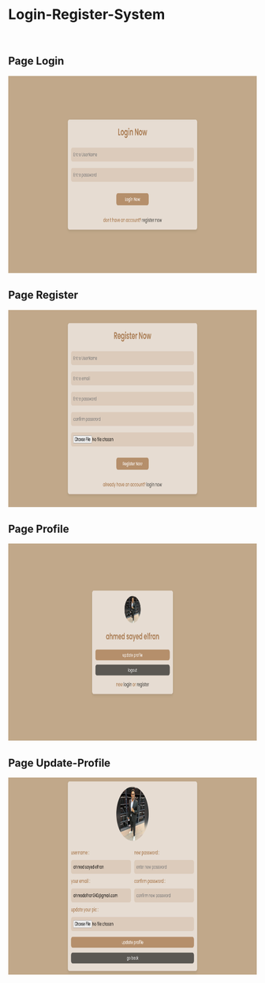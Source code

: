 # Login-Register-System

<div>
    <br>
    <h2>Page Login</h2>
    <img src="https://github.com/ahmedelfran/Login-Register-System/blob/main/login.jpg" alt="" width="800" height="400">
    <br>
    <h2>Page Register</h2>
    <img src="https://github.com/ahmedelfran/Login-Register-System/blob/main/register.jpg" alt="" width="800" height="400">
    <br>
    <h2>Page Profile</h2>
    <img src="https://github.com/ahmedelfran/Login-Register-System/blob/main/profile.jpg" alt="" width="800" height="400">
    <br>
    <h2>Page Update-Profile</h2>
    <img src="https://github.com/ahmedelfran/Login-Register-System/blob/main/up-profile.jpg" alt="" width="800" height="400">
    
</div>
